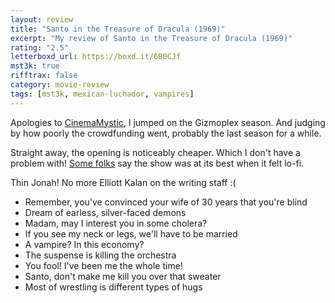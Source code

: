 ```yaml
---
layout: review
title: "Santo in the Treasure of Dracula (1969)"
excerpt: "My review of Santo in the Treasure of Dracula (1969)"
rating: "2.5"
letterboxd_url: https://boxd.it/6B0CJf
mst3k: true
rifftrax: false
category: movie-review
tags: [mst3k, mexican-luchador, vampires]
---
```


Apologies to <a href="https://boxd.it/MltZ" target="_blank" rel="noopener">CinemaMystic</a>, I jumped on the Gizmoplex season. And judging by how poorly the crowdfunding went, probably the last season for a while.

Straight away, the opening is noticeably cheaper. Which I don't have a problem with! <a href="https://boxd.it/MltZ" target="_blank" rel="noopener">Some folks</a> say the show was at its best when it felt lo-fi.

Thin Jonah! No more Elliott Kalan on the writing staff :(

- Remember, you've convinced your wife of 30 years that you're blind
- Dream of earless, silver-faced demons
- Madam, may I interest you in some cholera?
- If you see my neck or legs, we'll have to be married
- A vampire? In this economy?
- The suspense is killing the orchestra
- You fool! I've been me the whole time!
- Santo, don't make me kill you over that sweater
- Most of wrestling is different types of hugs
